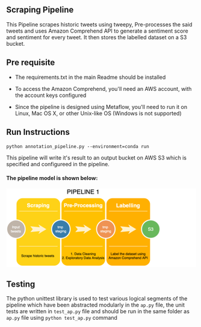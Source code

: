 ## Scraping Pipeline

This Pipeline scrapes historic tweets using tweepy, Pre-processes the said tweets and uses Amazon Comprehend API to generate a sentiment score and sentiment for every tweet. It then stores the labelled dataset on a S3 bucket.

## Pre requisite

- The requirements.txt in the main Readme should be installed

- To access the Amazon Comprehend, you'll need an AWS account, with the account keys configured 

- Since the pipeline is designed using Metaflow, you'll need to run it on Linux, Mac OS X, or other Unix-like OS (Windows is not supported)

## Run Instructions 

```
python annotation_pipeline.py --environment=conda run
```

This pipeline will write it's result to an output bucket on AWS S3 which is specified and configureed in the pipeline.


#### The pipeline model is shown below:

![alt text](https://github.com/SidNimbalkar/CSYE7245FinalProject/blob/master/Images/pipe1-2.png)

## Testing 
The python unittest library is used to test various logical segments of the pipeline which have been abstracted modularly in the ```ap.py``` file, the unit tests are written in  ```test_ap.py``` file and should be run in the same folder as ```ap.py``` file using 
``` python test_ap.py ``` command
 
